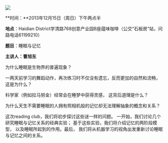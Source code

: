 **![](http://www.swarmagents.cn/files/201306050049_deep_thinkers-1p8fp2c.jpg)**

**时间：**2013年12月15日（周日）下午两点半

**地点**：Haidian District学清路768创意产业园B座蕴味咖啡（公交“石板房”站，问路电话61199210）

**题目**：睡眠与记忆

**主讲人：曹旭东**  

  

为什么睡眠是生物界的普遍现象？

一两天前学习的舞蹈动作，再次练习时不仅没有遗忘，反而更加的自然和流畅， 这是为什么？

科学家（例如拉马努金）经常会在睡梦中获得灵感， 这背后道理是什么？

为什么天生不需要睡眠的人拥有照相机般的记忆却无法理解抽象的概念和关系？

  

这次reading club，我们将初步探讨这些谜一样的问题。 一开始，我们讨论几个研究睡眠与记忆关系的经典实验； 基于这些实验，我们将介绍记忆的两阶段模型，
以及睡眠所起到的作用。最后， 我们将从机器学习的视角出发重新讨论睡眠与记忆之间的关系。

  
  

